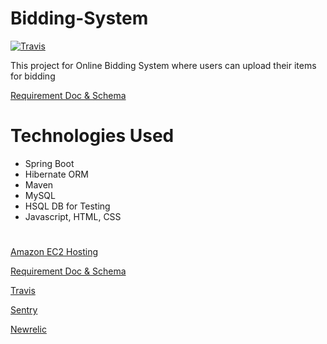# Bidding-System


[![Travis](https://travis-ci.org/Omi10/BiddingSystem.svg?branch=master)](https://github.com/Omi10/BiddingSystem)

This project for Online Bidding System where users can upload their items for bidding

[Requirement Doc & Schema](https://docs.google.com/document/d/1zbbmGKQ3GOYGNZ9AJlDZWMlvCoUCbNKhgTPp8_waSvg/edit?usp=sharing)

# Technologies Used

- Spring Boot
- Hibernate ORM
- Maven
- MySQL
- HSQL DB for Testing
- Javascript, HTML, CSS

#

[Amazon EC2 Hosting](http://ec2-54-245-35-16.us-west-2.compute.amazonaws.com:8080/bidsystem/)

[Requirement Doc & Schema](https://docs.google.com/document/d/1zbbmGKQ3GOYGNZ9AJlDZWMlvCoUCbNKhgTPp8_waSvg/edit?usp=sharing)

[Travis](https://travis-ci.org/Omi10/BiddingSystem)

[Sentry](https://sentry.io/practo-w1/bidsystem/dashboard/)

[Newrelic](https://rpm.newrelic.com/accounts/1466356/applications/29831499)






